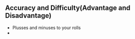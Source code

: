 ```toc
```

## Accuracy and Difficulty(Advantage and Disadvantage)

- Plusses and minuses to your rolls
- 